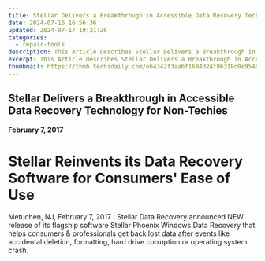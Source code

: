 ```yaml
---
title: Stellar Delivers a Breakthrough in Accessible Data Recovery Technology for Non-Techies
date: 2024-07-16 16:56:36
updated: 2024-07-17 10:21:26
categories:
  - repair-tools
description: This Article Describes Stellar Delivers a Breakthrough in Accessible Data Recovery Technology for Non-Techies
excerpt: This Article Describes Stellar Delivers a Breakthrough in Accessible Data Recovery Technology for Non-Techies
thumbnail: https://thmb.techidaily.com/eb4342f3aa6f1684d24f86318d0e954640b0c7c9aedf2dd2ccacfdac421d6e8a.jpg
---
```


## Stellar Delivers a Breakthrough in Accessible Data Recovery Technology for Non-Techies

**February 7, 2017**

# **Stellar Reinvents its Data Recovery Software for Consumers' Ease of Use**

Metuchen, NJ, February 7, 2017 : Stellar Data Recovery announced NEW release of its flagship software Stellar Phoenix Windows Data Recovery that helps consumers & professionals get back lost data after events like accidental deletion, formatting, hard drive corruption or operating system crash.


<ins class="adsbygoogle"
     style="display:block"
     data-ad-format="autorelaxed"
     data-ad-client="ca-pub-7571918770474297"
     data-ad-slot="1223367746"></ins>



<ins class="adsbygoogle"
     style="display:block"
     data-ad-client="ca-pub-7571918770474297"
     data-ad-slot="8358498916"
     data-ad-format="auto"
     data-full-width-responsive="true"></ins>
